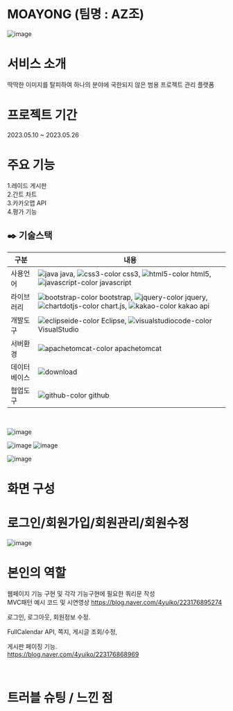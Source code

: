 # MOAYONG (팀명 : AZ조)

![image](https://github.com/2021-SMHRD-KDT-BigData-18/AZJo/assets/132859531/de8efb58-ba23-498a-b598-8bc992d4d9e6)

# 서비스 소개
딱딱한 이미지를 탈피하여 하나의 분야에 국한되지 않은 범용 프로젝트 관리 플랫폼

# 프로젝트 기간
2023.05.10 ~ 2023.05.26

# 주요 기능
1.레이드 게시판
<BR>
2.간트 차트
<BR>
3.카카오맵 API
<BR>
4.평가 기능
<BR>

## ✒️ 기술스택
|구분|내용|
|------|---|
|사용언어|![java](https://github.com/2021-SMHRD-KDT-BigData-18/scentis/assets/130745390/150534b0-7d09-4cc8-9093-73c7f35bd58e) java, ![css3-color](https://github.com/2021-SMHRD-KDT-BigData-18/scentis/assets/130745390/07fcbc81-de08-412d-bd86-471b9170a21b) css3, ![html5-color](https://github.com/2021-SMHRD-KDT-BigData-18/scentis/assets/130745390/9f9ede26-edda-48f1-8dd4-e26ea5a44c3a) html5, ![javascript-color](https://github.com/2021-SMHRD-KDT-BigData-18/scentis/assets/130745390/d3f92edd-b8ac-4dcb-9fa2-2ad003dd87b3) javascript  |
|라이브러리|![bootstrap-color](https://github.com/2021-SMHRD-KDT-BigData-18/scentis/assets/130745390/c5cbbd1f-7d1b-4f93-bce7-1167cbab848a) bootstrap, ![jquery-color](https://github.com/2021-SMHRD-KDT-BigData-18/scentis/assets/130745390/38690816-d9fb-4a34-9b68-9647a61053e9) jquery, ![chartdotjs-color](https://github.com/2021-SMHRD-KDT-BigData-18/scentis/assets/130745390/3b88ee03-f718-472d-9553-147a822754fc) chart.js, ![kakao-color](https://github.com/2021-SMHRD-KDT-BigData-18/scentis/assets/130745390/15d14767-218b-4a99-af5c-0c01c6a1f5a7) kakao api |
|개발도구| ![eclipseide-color](https://github.com/2021-SMHRD-KDT-BigData-18/scentis/assets/130745390/8222ae87-6597-4f9d-adcc-6342ef1ba5bb) Eclipse, ![visualstudiocode-color](https://github.com/2021-SMHRD-KDT-BigData-18/scentis/assets/130745390/9e79ba8d-75c2-4134-aaf8-a503350bf679) VisualStudio |
|서버환경|![apachetomcat-color](https://github.com/2021-SMHRD-KDT-BigData-18/scentis/assets/130745390/2bf4c4ad-dc67-494d-903f-6c1b4f7a9e1f) apachetomcat |
|데이터베이스|![download](https://github.com/JaeYoon8925/MOAYONG/assets/130745390/54fea4b6-1e7f-42c5-913a-3364ff5762bd)|
|협업도구|![github-color](https://github.com/2021-SMHRD-KDT-BigData-18/scentis/assets/130745390/4f02bd37-8cdc-4860-92a7-1d8d4e10bbdb) github |
<BR>

![image](https://github.com/2021-SMHRD-KDT-BigData-18/AZJo/assets/132859531/f7ef7a4d-cecf-4593-b727-b93d0c74135a)

![image](https://github.com/2021-SMHRD-KDT-BigData-18/AZJo/assets/132859531/7e1a14a4-1b63-45b8-93cd-258d5b0920b7)
![image](https://github.com/2021-SMHRD-KDT-BigData-18/AZJo/assets/132859531/3734c12b-311d-4dec-90de-75755b86e0ae)

![image](https://github.com/2021-SMHRD-KDT-BigData-18/AZJo/assets/132859531/8d6e9d77-21c6-4861-8a2c-8a4b7c87da8b)

# 화면 구성

# 로그인/회원가입/회원관리/회원수정
![image](https://github.com/2021-SMHRD-KDT-BigData-18/AZJo/assets/132859531/ee4bf607-2600-49cf-8bba-f35dc9bbe703)

# 본인의 역할
웹페이지 기능 구현 및 각각 기능구현에 필요한 쿼리문 작성 <BR>
MVC패턴 예시 코드 및 시연영상
https://blog.naver.com/4yuiko/223176895274

로그인, 로그아웃, 회원정보 수정. <BR> 

FullCalendar API, 쪽지, 게시글 조회/수정, 

게시판 페이징 기능. <BR>
https://blog.naver.com/4yuiko/223176868969

<BR>



# 트러블 슈팅 / 느낀 점




